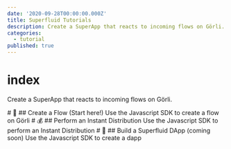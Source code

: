 ```yaml
---
date: '2020-09-28T00:00:00.000Z'
title: Superfluid Tutorials
description: Create a SuperApp that reacts to incoming flows on Görli.
categories:
  - tutorial
published: true
---
```


# index

Create a SuperApp that reacts to incoming flows on Görli.

 \# 🔀 \#\# Create a Flow \(Start here!\) Use the Javascript SDK to create a flow on Görli \# 💰 \#\# Perform an Instant Distribution Use the Javascript SDK to perform an Instant Distribution \# 🤳 \#\# Build a Superfluid DApp \(coming soon\) Use the Javascript SDK to create a dapp

